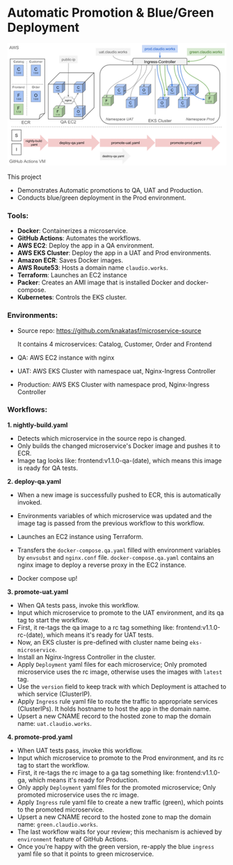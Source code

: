 # Automatic Promotion & Blue/Green Deployment

![img.png](img.png)

This project 
- Demonstrates Automatic promotions to QA, UAT and Production.
- Conducts blue/green deployment in the Prod environment.

### Tools:

- **Docker**: Containerizes a microservice.
- **GitHub Actions**: Automates the workflows.
- **AWS EC2**: Deploy the app in a QA environment.
- **AWS EKS Cluster**: Deploy the app in a UAT and Prod environments.
- **Amazon ECR**: Saves Docker images.
- **AWS Route53**: Hosts a domain name `claudio.works`.
- **Terraform**: Launches an EC2 instance
- **Packer**: Creates an AMI image that is installed Docker and docker-compose.
- **Kubernetes**: Controls the EKS cluster.

### Environments:

- Source repo: https://github.com/knakatasf/microservice-source
  
  It contains 4 microservices: Catalog, Customer, Order and Frontend
- QA: AWS EC2 instance with nginx
- UAT: AWS EKS Cluster with namespace uat, Nginx-Ingress Controller
- Production: AWS EKS Cluster with namespace prod, Nginx-Ingress Controller

### Workflows:

**1. nightly-build.yaml**

- Detects which microservice in the source repo is changed.
- Only builds the changed microservice's Docker image and pushes it to ECR.
- Image tag looks like: frontend:v1.1.0-qa-(date), which means this image is ready for QA tests.

**2. deploy-qa.yaml**

- When a new image is successfully pushed to ECR, this is automatically invoked.
- Environments variables of which microservice was updated and the image tag is passed from the previous workflow to this workflow.

- Launches an EC2 instance using Terraform.
- Transfers the `docker-compose.qa.yaml` filled with environment variables by `envsubst` and `nginx.conf` file. `docker-compose.qa.yaml` contains an nginx image to deploy a reverse proxy in the EC2 instance.
- Docker compose up!

**3. promote-uat.yaml**

- When QA tests pass, invoke this workflow.
- Input which microservice to promote to the UAT environment, and its qa tag to start the workflow.
- First, it re-tags the qa image to a rc tag something like: frontend:v1.1.0-rc-(date), which means it's ready for UAT tests.
- Now, an EKS cluster is pre-defined with cluster name being `eks-microservice`.
- Install an Nginx-Ingress Controller in the cluster.
- Apply `Deployment` yaml files for each microservice; Only promoted microservice uses the rc image, otherwise uses the images with `latest` tag.
- Use the `version` field to keep track with which Deployment is attached to which service (ClusterIP).
- Apply `Ingress` rule yaml file to route the traffic to appropriate services (ClusterIPs). It holds hostname to host the app in the domain name.
- Upsert a new CNAME record to the hosted zone to map the domain name: `uat.claudio.works`.

**4. promote-prod.yaml**

- When UAT tests pass, invoke this workflow.
- Input which microservice to promote to the Prod environment, and its rc tag to start the workflow.
- First, it re-tags the rc image to a ga tag something like: frontend:v1.1.0-ga, which means it's ready for Production.
- Only apply `Deployment` yaml files for the promoted microservice; Only promoted microservice uses the rc image.
- Apply `Ingress` rule yaml file to create a new traffic (green), which points to the promoted microservice.
- Upsert a new CNAME record to the hosted zone to map the domain name: `green.claudio.works`.
- The last workflow waits for your review; this mechanism is achieved by `environment` feature of GitHub Actions.
- Once you're happy with the green version, re-apply the blue `ingress` yaml file so that it points to green microservice.


